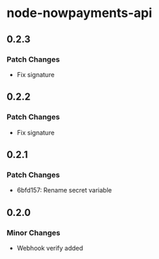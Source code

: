 # node-nowpayments-api

## 0.2.3

### Patch Changes

- Fix signature

## 0.2.2

### Patch Changes

- Fix signature

## 0.2.1

### Patch Changes

- 6bfd157: Rename secret variable

## 0.2.0

### Minor Changes

- Webhook verify added
